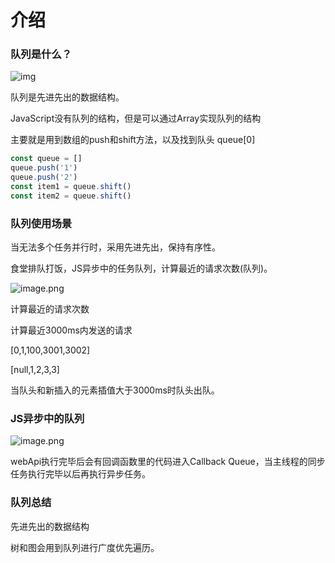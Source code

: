 # 介绍

### 队列是什么？

![img](https://typora-an.oss-cn-hangzhou.aliyuncs.com/%E5%89%8D%E7%AB%AF/1ec7750387d946518c9cf4171b5eea3f.gif)

队列是先进先出的数据结构。

JavaScript没有队列的结构，但是可以通过Array实现队列的结构

主要就是用到数组的push和shift方法，以及找到队头 queue[0]

```javascript
const queue = []
queue.push('1')
queue.push('2')
const item1 = queue.shift()
const item2 = queue.shift()
```

### 队列使用场景

当无法多个任务并行时，采用先进先出，保持有序性。

食堂排队打饭，JS异步中的任务队列，计算最近的请求次数(队列)。

![image.png](https://typora-an.oss-cn-hangzhou.aliyuncs.com/%E5%89%8D%E7%AB%AF/image.png)

计算最近的请求次数

计算最近3000ms内发送的请求

[0,1,100,3001,3002] 

[null,1,2,3,3]

当队头和新插入的元素插值大于3000ms时队头出队。

### JS异步中的队列

![image.png](https://typora-an.oss-cn-hangzhou.aliyuncs.com/%E5%89%8D%E7%AB%AF/image%20(2).png)

webApi执行完毕后会有回调函数里的代码进入Callback Queue，当主线程的同步任务执行完毕以后再执行异步任务。

### 队列总结

先进先出的数据结构

树和图会用到队列进行广度优先遍历。